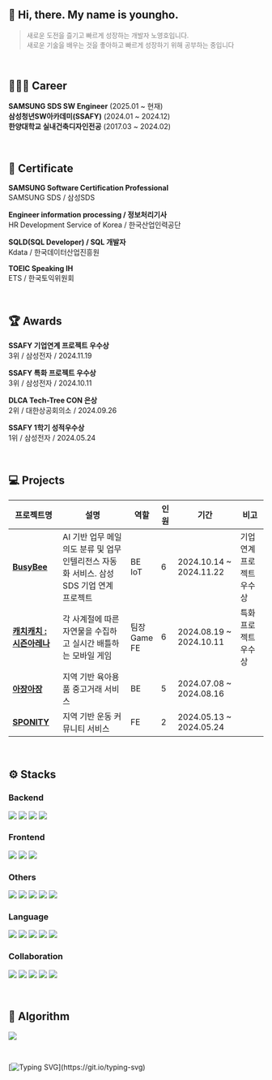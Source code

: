 ## 🌱 Hi, there. My name is youngho.

<blockquote style="color: gray; font-size: 0.8rem;">
새로운 도전을 즐기고 빠르게 성장하는 개발자 노영호입니다.<br>
새로운 기술을 배우는 것을 좋아하고 빠르게 성장하기 위해 공부하는 중입니다
</blockquote>

<br>

## 🧑🏻‍💻 Career

**SAMSUNG SDS SW Engineer** (2025.01 ~ 현재)<br>
**삼성청년SW아카데미(SSAFY)** (2024.01 ~ 2024.12)<br>
**한양대학교 실내건축디자인전공** (2017.03 ~ 2024.02)

<br>

## 🏅 Certificate

**SAMSUNG Software Certification Professional**
<br>SAMSUNG SDS / 삼성SDS

**Engineer information processing / 정보처리기사**
<br>HR Development Service of Korea / 한국산업인력공단

**SQLD(SQL Developer) / SQL 개발자**
<br>Kdata / 한국데이터산업진흥원

**TOEIC Speaking IH**
<br>ETS / 한국토익위원회

<br>

## 🏆 Awards

**SSAFY 기업연계 프로젝트 우수상**
<br>3위 / 삼성전자 / 2024.11.19

**SSAFY 특화 프로젝트 우수상**
<br>3위 / 삼성전자 / 2024.10.11

**DLCA Tech-Tree CON 은상**
<br>2위 / 대한상공회의소 / 2024.09.26

**SSAFY 1학기 성적우수상**
<br>1위 / 삼성전자 / 2024.05.24

<br>  

## 💻 Projects

| 프로젝트명                                                                  | 설명                                                                                      | 역할         | 인원 | 기간                    | 비고                                     |
| --------------------------------------------------------------------------- | ----------------------------------------------------------------------------------------- | ------------ | ---- | ----------------------- | ---------------------------------------- |
| **[BusyBee](https://hammerhead-mind-826.notion.site/BusyBee-236da46d12d680f3b187c17a3bec49e3)** | AI 기반 업무 메일 의도 분류 및 업무 인텔리전스 자동화 서비스. 삼성 SDS 기업 연계 프로젝트 | BE<br>IoT | 6 | 2024.10.14 ~ 2024.11.22 | 기업연계 프로젝트 우수상 |
| **[캐치캐치 : 시즌아레나](https://hammerhead-mind-826.notion.site/236da46d12d68087b594ecc0d1b3faf4)** | 각 사계절에 따른 자연물을 수집하고 실시간 배틀하는 모바일 게임 | 팀장<br>Game<br>FE | 6 | 2024.08.19 ~ 2024.10.11 | 특화 프로젝트 우수상 |
| **[아장아장](https://hammerhead-mind-826.notion.site/236da46d12d680f19b0ff79b4c19dca6)** | 지역 기반 육아용품 중고거래 서비스 | BE | 5 | 2024.07.08 ~ 2024.08.16 | |
| **[SPONITY](https://hammerhead-mind-826.notion.site/SPONITY-236da46d12d68020a232e000e498f86f)** | 지역 기반 운동 커뮤니티 서비스 | FE | 2 | 2024.05.13 ~ 2024.05.24 | |

<br>  

## ⚙️ Stacks

### Backend
<img src="https://img.shields.io/badge/Spring Boot-6DB33F?style=flat-square&logo=springboot&logoColor=white"/> <img src="https://img.shields.io/badge/Spring Security-6DB33F?style=flat-square&logo=springsecurity&logoColor=white"/> <img src="https://img.shields.io/badge/Node.js-5FA04E?style=flat-square&logo=nodedotjs&logoColor=white"/> <img src="https://img.shields.io/badge/Socket.io-010101?style=flat-square&logo=socketdotio&logoColor=white"/>

### Frontend
<img src="https://img.shields.io/badge/Vue.js-4FC08D?style=flat-square&logo=vuedotjs&logoColor=white"/> <img src="https://img.shields.io/badge/Tailwind CSS-06B6D4?style=flat-square&logo=tailwindcss&logoColor=white"/> <img src="https://img.shields.io/badge/React-61DAFB?style=flat-square&logo=react&logoColor=black"/>

### Others
<img src="https://img.shields.io/badge/Elasticsearch-005571?style=flat-square&logo=elasticsearch&logoColor=white"/> <img src="https://img.shields.io/badge/MySQL-4479A1?style=flat-square&logo=mysql&logoColor=white"/> <img src="https://img.shields.io/badge/Redis-FF4438?style=flat-square&logo=redis&logoColor=white"/> <img src="https://img.shields.io/badge/Arduino-00878F?style=flat-square&logo=arduino&logoColor=white"/> <img src="https://img.shields.io/badge/Amazon AWS-FF9900?style=flat-square&logo=amazonaws&logoColor=white"/>

### Language
<img src="https://img.shields.io/badge/Java-e14a3a?style=flat-square&logo=java&logoColor=white"/> <img src="https://img.shields.io/badge/C++-00599C?style=flat-square&logo=cplusplus&logoColor=white"/> <img src="https://img.shields.io/badge/C-A8B9CC?style=flat-square&logo=c&logoColor=black"/> <img src="https://img.shields.io/badge/JavaScript-F7DF1E?style=flat-square&logo=javascript&logoColor=black"/> <img src="https://img.shields.io/badge/Python-3776AB?style=flat-square&logo=python&logoColor=white"/>

### Collaboration
<img src="https://img.shields.io/badge/GitHub-181717?style=flat-square&logo=github&logoColor=white"> <img src="https://img.shields.io/badge/GitLab-FC6D26?style=flat-square&logo=gitlab&logoColor=white"> <img src="https://img.shields.io/badge/Jira-0052CC?style=flat-square&logo=jira&logoColor=white"> <img src="https://img.shields.io/badge/Notion-000000?style=flat-square&logo=notion&logoColor=white"> <img src="https://img.shields.io/badge/Slack-4A154B?style=flat-square&logo=slack&logoColor=white">

<br>

## 💯 Algorithm

<a href="https://solved.ac/bluessom"><img src="http://mazassumnida.wtf/api/v2/generate_badge?boj=bluessom"></a>

<br>

[![Typing SVG](https://readme-typing-svg.demolab.com?font=Alkatra&weight=500&size=45&duration=7000&pause=3&color=222222&center=false&vCenter=false&repeat=true&width=1000&height=100&lines=Thank+You!)](https://git.io/typing-svg)

